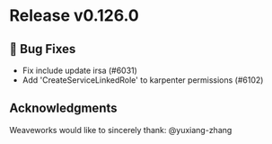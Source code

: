 # Release v0.126.0

## 🐛 Bug Fixes

- Fix include update irsa (#6031)
- Add 'CreateServiceLinkedRole' to karpenter permissions (#6102)

## Acknowledgments
Weaveworks would like to sincerely thank:
@yuxiang-zhang